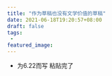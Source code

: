 ```yaml
---
title: "作为草稿也没有文学价值的草稿"
date: 2021-06-18T19:20:57+08:00
draft: false
tags:
 - 
featured_image:
---
```

- 为6.22而写
粘贴完了